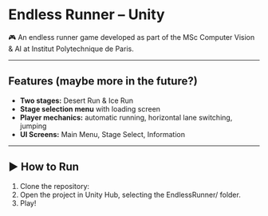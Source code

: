 # Endless Runner – Unity

🎮 An endless runner game developed as part of the MSc Computer Vision & AI at Institut Polytechnique de Paris.

---

## Features (maybe more in the future?)
- **Two stages:** Desert Run & Ice Run  
- **Stage selection menu** with loading screen  
- **Player mechanics:** automatic running, horizontal lane switching, jumping  
- **UI Screens:** Main Menu, Stage Select, Information  

---


## ▶️ How to Run
1. Clone the repository:
2. Open the project in Unity Hub, selecting the EndlessRunner/ folder.
3. Play!